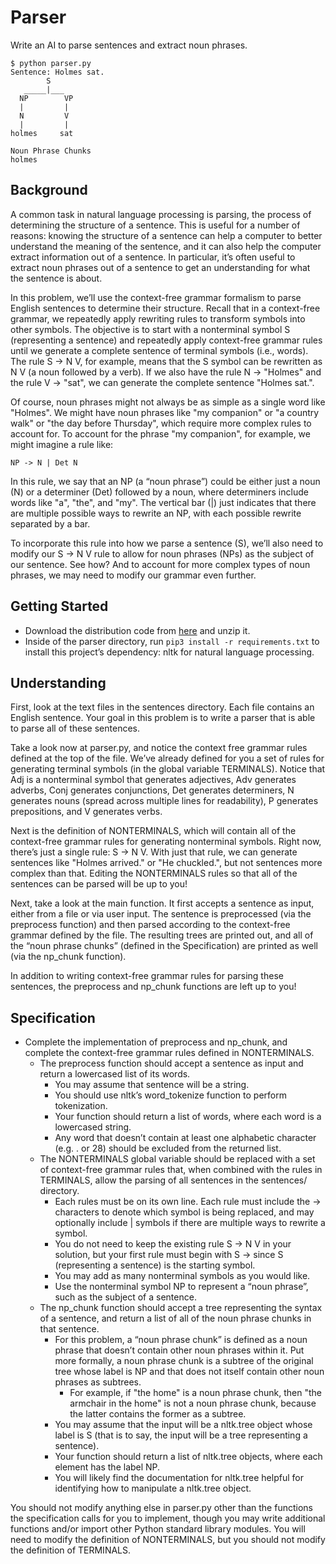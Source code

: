 # Parser

Write an AI to parse sentences and extract noun phrases.

```
$ python parser.py
Sentence: Holmes sat.
        S
   _____|___
  NP        VP
  |         |
  N         V
  |         |
holmes     sat

Noun Phrase Chunks
holmes
```

## Background
A common task in natural language processing is parsing, the process of determining the structure of a sentence. This is useful for a number of reasons: knowing the structure of a sentence can help a computer to better understand the meaning of the sentence, and it can also help the computer extract information out of a sentence. In particular, it’s often useful to extract noun phrases out of a sentence to get an understanding for what the sentence is about.

In this problem, we’ll use the context-free grammar formalism to parse English sentences to determine their structure. Recall that in a context-free grammar, we repeatedly apply rewriting rules to transform symbols into other symbols. The objective is to start with a nonterminal symbol S (representing a sentence) and repeatedly apply context-free grammar rules until we generate a complete sentence of terminal symbols (i.e., words). The rule S -> N V, for example, means that the S symbol can be rewritten as N V (a noun followed by a verb). If we also have the rule N -> "Holmes" and the rule V -> "sat", we can generate the complete sentence "Holmes sat.".

Of course, noun phrases might not always be as simple as a single word like "Holmes". We might have noun phrases like "my companion" or "a country walk" or "the day before Thursday", which require more complex rules to account for. To account for the phrase "my companion", for example, we might imagine a rule like:

```
NP -> N | Det N
```


In this rule, we say that an NP (a “noun phrase”) could be either just a noun (N) or a determiner (Det) followed by a noun, where determiners include words like "a", "the", and "my". The vertical bar (|) just indicates that there are multiple possible ways to rewrite an NP, with each possible rewrite separated by a bar.

To incorporate this rule into how we parse a sentence (S), we’ll also need to modify our S -> N V rule to allow for noun phrases (NPs) as the subject of our sentence. See how? And to account for more complex types of noun phrases, we may need to modify our grammar even further.

## Getting Started
- Download the distribution code from [here](https://cdn.cs50.net/ai/2020/x/projects/6/parser.zip) and unzip it.
- Inside of the parser directory, run `pip3 install -r requirements.txt` to install this project’s dependency: nltk for natural language processing.

## Understanding
First, look at the text files in the sentences directory. Each file contains an English sentence. Your goal in this problem is to write a parser that is able to parse all of these sentences.

Take a look now at parser.py, and notice the context free grammar rules defined at the top of the file. We’ve already defined for you a set of rules for generating terminal symbols (in the global variable TERMINALS). Notice that Adj is a nonterminal symbol that generates adjectives, Adv generates adverbs, Conj generates conjunctions, Det generates determiners, N generates nouns (spread across multiple lines for readability), P generates prepositions, and V generates verbs.

Next is the definition of NONTERMINALS, which will contain all of the context-free grammar rules for generating nonterminal symbols. Right now, there’s just a single rule: S -> N V. With just that rule, we can generate sentences like "Holmes arrived." or "He chuckled.", but not sentences more complex than that. Editing the NONTERMINALS rules so that all of the sentences can be parsed will be up to you!

Next, take a look at the main function. It first accepts a sentence as input, either from a file or via user input. The sentence is preprocessed (via the preprocess function) and then parsed according to the context-free grammar defined by the file. The resulting trees are printed out, and all of the “noun phrase chunks” (defined in the Specification) are printed as well (via the np_chunk function).

In addition to writing context-free grammar rules for parsing these sentences, the preprocess and np_chunk functions are left up to you!

## Specification
- Complete the implementation of preprocess and np_chunk, and complete the context-free grammar rules defined in NONTERMINALS.
    - The preprocess function should accept a sentence as input and return a lowercased list of its words.
        - You may assume that sentence will be a string.
        - You should use nltk’s word_tokenize function to perform tokenization.
        - Your function should return a list of words, where each word is a lowercased string.
        - Any word that doesn’t contain at least one alphabetic character (e.g. . or 28) should be excluded from the returned list.
    - The NONTERMINALS global variable should be replaced with a set of context-free grammar rules that, when combined with the rules in TERMINALS, allow the parsing of all sentences in the sentences/ directory.
        - Each rules must be on its own line. Each rule must include the -> characters to denote which symbol is being replaced, and may optionally include | symbols if there are multiple ways to rewrite a symbol.
        - You do not need to keep the existing rule S -> N V in your solution, but your first rule must begin with S -> since S (representing a sentence) is the starting symbol.
        - You may add as many nonterminal symbols as you would like.
        - Use the nonterminal symbol NP to represent a “noun phrase”, such as the subject of a sentence.
    - The np_chunk function should accept a tree representing the syntax of a sentence, and return a list of all of the noun phrase chunks in that sentence.
        - For this problem, a “noun phrase chunk” is defined as a noun phrase that doesn’t contain other noun phrases within it. Put more formally, a noun phrase chunk is a subtree of the original tree whose label is NP and that does not itself contain other noun phrases as subtrees.
            - For example, if "the home" is a noun phrase chunk, then "the armchair in the home" is not a noun phrase chunk, because the latter contains the former as a subtree.
        - You may assume that the input will be a nltk.tree object whose label is S (that is to say, the input will be a tree representing a sentence).
        - Your function should return a list of nltk.tree objects, where each element has the label NP.
        - You will likely find the documentation for nltk.tree helpful for identifying how to manipulate a nltk.tree object.

You should not modify anything else in parser.py other than the functions the specification calls for you to implement, though you may write additional functions and/or import other Python standard library modules. You will need to modify the definition of NONTERMINALS, but you should not modify the definition of TERMINALS.
